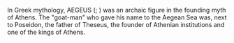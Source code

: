 In Greek mythology, AEGEUS (; ) was an archaic figure in the founding myth of Athens. The "goat-man" who gave his name to the Aegean Sea was, next to Poseidon, the father of Theseus, the founder of Athenian institutions and one of the kings of Athens.
